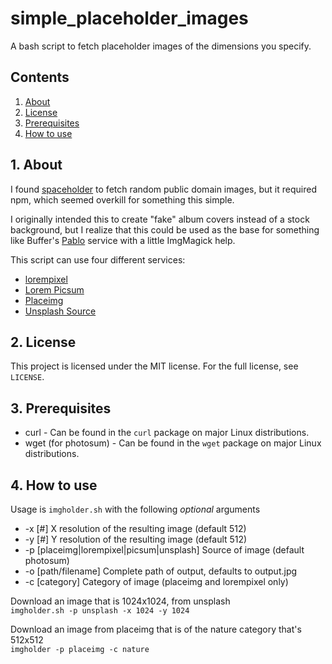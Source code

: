 # simple_placeholder_images
A bash script to fetch placeholder images of the dimensions you specify.

## Contents
 1. [About](#1-about)
 2. [License](#2-license)
 3. [Prerequisites](#3-prerequisites)
 4. [How to use](#4-how-to-use)

## 1. About

I found [spaceholder](https://github.com/ecrmnn/spaceholder) to fetch
random public domain images, but it required npm, which seemed overkill
for something this simple.

I originally intended this to create "fake" album covers instead of a stock
background, but I realize that this could be used as the base for
something like Buffer's [Pablo](http://pablo.buffer.com/) service with a 
little ImgMagick help.

This script can use four different services:

 * [lorempixel](http://lorempixel.com/)  
 * [Lorem Picsum](https://picsum.photos/)
 * [Placeimg](https://placeimg.com/)
 * [Unsplash Source](https://source.unsplash.com)

## 2. License

This project is licensed under the MIT license. For the full license, see `LICENSE`.

## 3. Prerequisites

 * curl - Can be found in the `curl` package on major Linux distributions.
 * wget (for photosum) - Can be found in the `wget` package on major Linux distributions.

## 4. How to use

Usage is `imgholder.sh` with the following *optional* arguments  

 * -x [#]  X resolution of the resulting image (default 512)  
 * -y [#]  Y resolution of the resulting image (default 512)  
 * -p [placeimg|lorempixel|picsum|unsplash] Source of image (default photosum)  
 * -o [path/filename] Complete path of output, defaults to output.jpg  
 * -c [category] Category of image (placeimg and lorempixel only)  


Download an image that is 1024x1024, from unsplash  
  `imgholder.sh -p unsplash -x 1024 -y 1024`

Download an image from placeimg that is of the nature category that's 512x512  
  `imgholder -p placeimg -c nature`
